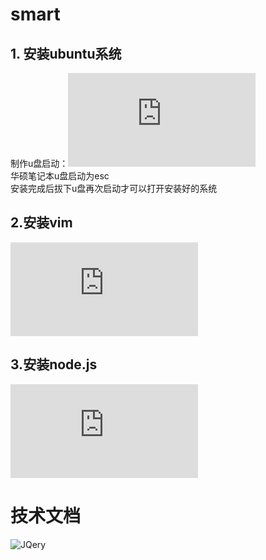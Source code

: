 # smart
## 1. 安装ubuntu系统
制作u盘启动：![地址](https://github.com/wangleihd/command/blob/master/install-ubuntu.md)  
华硕笔记本u盘启动为esc  
安装完成后拔下u盘再次启动才可以打开安装好的系统  

## 2.安装vim  
![地址](https://github.com/honglyan/stuinfo/blob/master/skill/vim-doc.md)
## 3.安装node.js  
![地址](https://github.com/wangleihd/command/blob/master/nodejs.md)  
# 技术文档
![JQery]()  
